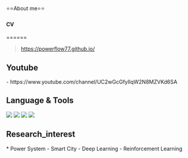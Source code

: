 ⭐⭐About me⭐⭐

#### CV
======
> https://powerflow77.github.io/

<h2>Youtube</h2>
- https://www.youtube.com/channel/UC2wGcGfyIlqW2N8MZVKd6SA


<h2>Language & Tools</h2>
<p align="left">
<img src="https://img.shields.io/badge/Python-3776AB?style=flat&logo=Python&logoColor=white"/>
<img src="https://img.shields.io/badge/Pytorch-EE4C2C?style=flat&logo=Pytorch&logoColor=white"/>
<img src="https://img.shields.io/badge/Matlab-blue?style=flat=Pytorch&logoColor=white"/>
<img src="https://img.shields.io/badge/Simulink-orange?style=flat=Pytorch&logoColor=white"/>
</p>



<h2>Research_interest</h2>
* Power System
- Smart City
- Deep Learning
- Reinforcement Learning





<!--
**powerflow77/powerflow77** is a ✨ _special_ ✨ repository because its `README.md` (this file) appears on your GitHub profile.

![](https://img.shields.io/badge/-Research_interest-green)


Here are some ideas to get you started:

- 🔭 I’m currently working on ...
- 🌱 I’m currently learning ...
- 👯 I’m looking to collaborate on ...
- 🤔 I’m looking for help with ...
- 💬 Ask me about ...
- 📫 How to reach me: ...
- 😄 Pronouns: ...
- ⚡ Fun fact: ...
-->

